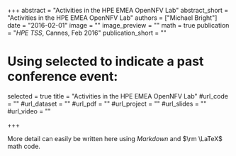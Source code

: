 +++
abstract = "Activities in the HPE EMEA OpenNFV Lab"
abstract_short = "Activities in the HPE EMEA OpenNFV Lab"
authors = ["Michael Bright"]
date = "2016-02-01"
image = ""
image_preview = ""
math = true
publication = "*HPE TSS*, Cannes, Feb 2016"
publication_short = ""

# Using selected to indicate a past conference event:
selected = true
title = "Activities in the HPE EMEA OpenNFV Lab"
#url_code = ""
#url_dataset = ""
#url_pdf = ""
#url_project = ""
#url_slides = ""
#url_video = ""

+++

More detail can easily be written here using *Markdown* and $\rm \LaTeX$ math code.
